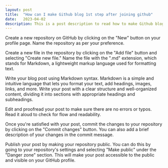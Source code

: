```yaml
---
layout: post
title:  "How can I make Github blog 1st step after joining github"
date:   2023-04-02
description: This is a post description to read how to make Github blog
---
```


Create a new repository on GitHub by clicking on the "New" button on your profile page. Name the repository as per your preference.

Create a new file in the repository by clicking on the "Add file" button and selecting "Create new file." Name the file with the ".md" extension, which stands for Markdown, a lightweight markup language used for formatting text.

Write your blog post using Markdown syntax. Markdown is a simple and intuitive language that lets you format your text, add headings, images, links, and more. Write your post with a clear structure and well-organized content, dividing it into sections with appropriate headings and subheadings.

Edit and proofread your post to make sure there are no errors or typos. Read it aloud to check for flow and readability.

Once you're satisfied with your post, commit the changes to your repository by clicking on the "Commit changes" button. You can also add a brief description of your changes in the commit message.

Publish your post by making your repository public. You can do this by going to your repository's settings and selecting "Make public" under the "Danger zone" section. This will make your post accessible to the public and visible on your GitHub profile.

